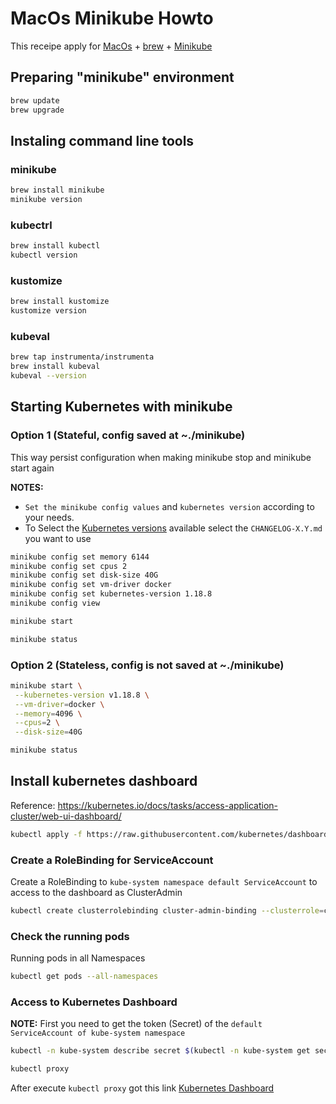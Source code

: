 # MacOs Minikube Howto

This receipe apply for [MacOs](https://www.apple.com/macos/catalina/) + [brew](https://brew.sh/) + [Minikube](https://kubernetes.io/docs/tasks/tools/install-minikube)

## Preparing "minikube" environment

```bash
brew update
brew upgrade
```

## Instaling command line tools

### minikube

```bash
brew install minikube
minikube version
```

### kubectrl

```bash
brew install kubectl
kubectl version
```

### kustomize

```bash
brew install kustomize
kustomize version
```

### kubeval

```bash
brew tap instrumenta/instrumenta
brew install kubeval
kubeval --version
```

## Starting Kubernetes with minikube

### Option 1 (Stateful, config saved at ~./minikube)

This way persist configuration when making minikube stop and minikube start again

**NOTES:**

* `Set the minikube config values` and `kubernetes version` according to your needs.
* To Select the [Kubernetes versions](https://github.com/kubernetes/kubernetes/tree/master/CHANGELOG) available select the `CHANGELOG-X.Y.md` you want to use

```bash
minikube config set memory 6144
minikube config set cpus 2
minikube config set disk-size 40G
minikube config set vm-driver docker
minikube config set kubernetes-version 1.18.8
minikube config view

minikube start

minikube status
```

### Option 2 (Stateless, config is not saved at ~./minikube)

```bash
minikube start \
 --kubernetes-version v1.18.8 \
 --vm-driver=docker \
 --memory=4096 \
 --cpus=2 \
 --disk-size=40G

minikube status
```

## Install kubernetes dashboard

Reference: https://kubernetes.io/docs/tasks/access-application-cluster/web-ui-dashboard/

```bash
kubectl apply -f https://raw.githubusercontent.com/kubernetes/dashboard/v2.0.0/aio/deploy/recommended.yaml
```

### Create a RoleBinding for ServiceAccount

Create a RoleBinding to `kube-system namespace default ServiceAccount` to access to the dashboard as ClusterAdmin

```bash
kubectl create clusterrolebinding cluster-admin-binding --clusterrole=cluster-admin --serviceaccount=kube-system:default
```

### Check the running pods

Running pods in all Namespaces

```bash
kubectl get pods --all-namespaces
```

### Access to Kubernetes Dashboard

**NOTE:** First you need to get the token (Secret) of the `default ServiceAccount of kube-system namespace`

```bash
kubectl -n kube-system describe secret $(kubectl -n kube-system get secret | grep default | awk '{print $1}')
```

```bash
kubectl proxy
```

After execute `kubectl proxy` got this link [Kubernetes Dashboard](http://localhost:8001/api/v1/namespaces/kubernetes-dashboard/services/https:kubernetes-dashboard:/proxy)
